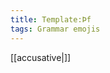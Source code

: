 ```yaml
---
title: Template:Þf
tags: Grammar emojis
---
```


[[accusative|<span title="accusative (Þolfall) 'Suffering'" class='emoji accusative'></span>]]

